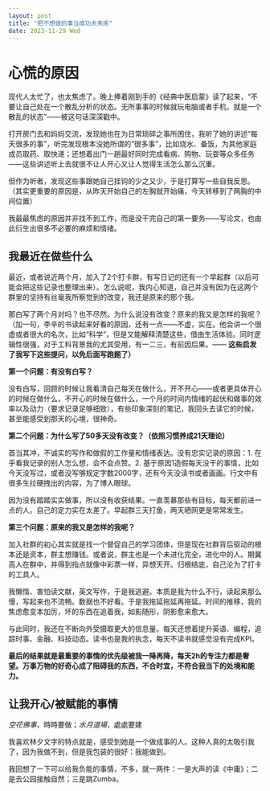 ```yaml
---
layout: post
title: "把不想做的事当成功夫来练"
date: 2023-11-29 Wed
---
```


# 心慌的原因
现代人太忙了，也太焦虑了。晚上捧着刚到手的《经典中医启蒙》读了起来，“不要让自己处在一个散乱分析的状态。无所事事的时候就玩电脑或者手机，就是一个散乱的状态”——被这句话深深戳中。

打开房门去和妈妈交流，发现她也在为日常琐碎之事所困住，我听了她的讲述“每天很多的事”，听完发现根本没她所谓的“很多事”，比如烧水、备饭，为其他家庭成员取药、取快递；还想着出门一趟最好同时完成看病、购物、玩耍等众多任务——这些讲述听上去就很不让人开心又让人觉得生活怎么那么沉重。

但作为听者，发现这些事跟她自己挂钩的少之又少，于是打算写一些自我反思。（其实更重要的原因是，从昨天开始自己的左胸就开始痛，今天转移到了两胸的中间位置）

我最最焦虑的原因并非找不到工作，而是没干完自己的第一要务——写论文，也由此衍生出很多不必要的麻烦和情绪。
## 我最近在做些什么
最近，或者说近两个月，加入了2个打卡群，有写日记的还有一个早起群（以后可能会把这些记录也整理出来）。怎么说呢，我内心知道，自己并没有因为在这两个群里的坚持有丝毫我所察觉到的改变，我还是原来的那个我。

那白写了两个月对吗？也不尽然。为什么说没有改变？原来的我又是怎样的我呢？（加一句，李辛的书读起来好看的原因，还有一点——不虚，实在。他会讲一个很虚或者很大的名次，比如“科学”，但是又能解释清楚这些，借由生活体验。同时逻辑性很强，对于工科背景我的尤其受用，有一二三，有前因后果。—— **这些启发了我写下这些提问，以免后面写跑题了）**

**第一个问题：有没有白写？**

没有白写，回顾的时候让我看清自己每天在做什么，开不开心——或者更具体开心的时候在做什么，不开心的时候在做什么，一个月的时间内情绪的起伏和做事的效率以及动力（要求记录足够细致），有些印象深刻的笔记，我回头去读它的时候，甚至能感受到那天的心境，很神奇。

**第二个问题：为什么写了50多天没有改变？（依照习惯养成21天理论）**

首当其冲，不诚实的写作和做假的工作量和情绪表达。没有忠实记录的原因：1. 在乎看我记录的别人怎么想，会不会点赞。2. 基于原因1造假每天没干的事情，比如今天没写过，或者没写够规定字数2000字，还有今天没读书或者画画。行文中有很多生拉硬拽出的内容，为了博人眼球。

因为没有踏踏实实做事，所以没有收获结果。一直羡慕那些有目标，每天都前进一点的人。自己的定力实在太差了。早起群三天打鱼，两天晒网更是常常发生。

**第三个问题：原来的我又是怎样的我呢？**

加入社群的初心其实就是找一个督促自己的学习团体，但是现在社群背后驱动的根本还是资本，群主想赚钱。或者说，群主也是一个未进化完全，进化中的人。期冀高人在群中，并得到指点就像中彩票一样，异想天开。归根结底，自己沦为了打卡的工具人。

我懒惰、害怕读文献，英文写作，于是我逃避。本质是我为什么不行，读起来那么慢，写起来也不流畅。数据也不好看。于是我拖延拖延再拖延。时间的推移，我的焦虑愈变本加厉，坏的东西在追着我，如影随形，阴影愈来愈大。

与此同时，我还在不断向外受摄取更大的信息量。每天还想着提升英语、编程，追踪时事、金融、科技动态。读书也是我的执念，每天不读书就感觉没有完成KPI。

**最后的结果就是最重要的事情的优先级被我一降再降，每天2h的专注力都是奢望。万事万物的好奇心成了阻碍我的东西，不合时宜，不符合我当下的处境和能力。**

## 让我开心/被赋能的事情

_空花佛事_，時時要做；_水月道場_，處處要建

我喜欢林夕文字的特点就是，感受到她是一个做成事的人。这种人真的太吸引我了，因为我做不到，但是我包装的很好：我能做到。

我回想了一下可以给我负能的事情，不多，就一两件：一是大声的读《中庸》；二是去公园接触自然；三是跳Zumba。
